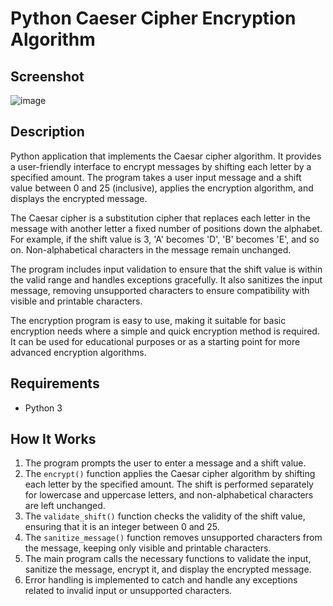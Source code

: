 # Python Caeser Cipher Encryption Algorithm
## Screenshot
![image](https://github.com/petermartens98/Python-Caeser-Cypher-Encrypyion-Algorithm/assets/87671757/014ca8c6-5a2a-4431-86d3-fbc639e145df)

## Description
Python application that implements the Caesar cipher algorithm. It provides a user-friendly interface to encrypt messages by shifting each letter by a specified amount. The program takes a user input message and a shift value between 0 and 25 (inclusive), applies the encryption algorithm, and displays the encrypted message.

The Caesar cipher is a substitution cipher that replaces each letter in the message with another letter a fixed number of positions down the alphabet. For example, if the shift value is 3, 'A' becomes 'D', 'B' becomes 'E', and so on. Non-alphabetical characters in the message remain unchanged.

The program includes input validation to ensure that the shift value is within the valid range and handles exceptions gracefully. It also sanitizes the input message, removing unsupported characters to ensure compatibility with visible and printable characters.

The encryption program is easy to use, making it suitable for basic encryption needs where a simple and quick encryption method is required. It can be used for educational purposes or as a starting point for more advanced encryption algorithms.
## Requirements
- Python 3

## How It Works

1. The program prompts the user to enter a message and a shift value.
2. The `encrypt()` function applies the Caesar cipher algorithm by shifting each letter by the specified amount. The shift is performed separately for lowercase and uppercase letters, and non-alphabetical characters are left unchanged.
3. The `validate_shift()` function checks the validity of the shift value, ensuring that it is an integer between 0 and 25.
4. The `sanitize_message()` function removes unsupported characters from the message, keeping only visible and printable characters.
5. The main program calls the necessary functions to validate the input, sanitize the message, encrypt it, and display the encrypted message.
6. Error handling is implemented to catch and handle any exceptions related to invalid input or unsupported characters.

